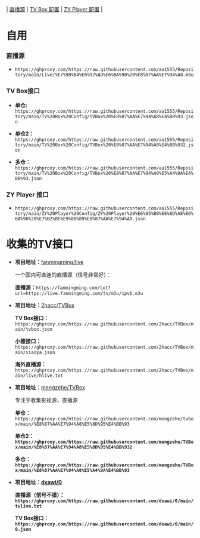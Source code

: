 | [直播源](https://github.com/aa1555/Repository/tree/main/Live) | 
[TV Box 配置](https://github.com/aa1555/Repository/tree/main/TV%20Box%20Config) | 
[ZY Player 配置](https://github.com/aa1555/Repository/tree/main/ZY%20Player%20Config) | 

# 自用

### 直播源

- `https://ghproxy.com/https://raw.githubusercontent.com/aa1555/Repository/main/Live/%E7%9B%B4%E6%92%AD%E6%BA%90%20%E8%87%AA%E7%94%A8.m3u`

### TV Box接口

- <b>单仓:</b>
  `https://ghproxy.com/https://raw.githubusercontent.com/aa1555/Repository/main/TV%20Box%20Config/TVBox%20%E8%87%AA%E7%94%A8%E4%BB%93.json`

- <b>单仓2：</b>
  `https://ghproxy.com/https://raw.githubusercontent.com/aa1555/Repository/main/TV%20Box%20Config/TVBox%20%E8%87%AA%E7%94%A8%E4%BB%932.json`

- <b>多仓：</b>
  `https://ghproxy.com/https://raw.githubusercontent.com/aa1555/Repository/main/TV%20Box%20Config/TVBox%20%E8%87%AA%E7%94%A8%E5%A4%9A%E4%BB%93.json`

### ZY Player 接口

- `https://ghproxy.com/https://raw.githubusercontent.com/aa1555/Repository/main/ZY%20Player%20Config/ZY%20Player%20%E6%95%B0%E6%8D%AE%E6%BA%90%20%E7%B2%BE%E9%80%89%E8%87%AA%E7%94%A8.json`

# 收集的TV接口

- <b>项目地址：</b>[fanmingming/live](https://github.com/fanmingming/live)

  一个国内可直连的直播源（信号非常好）：

  <b>直播源：</b>`https://fanmingming.com/txt?url=https://live.fanmingming.com/tv/m3u/ipv6.m3u`

- <b>项目地址：</b>[2hacc/TVBox](https://github.com/2hacc/TVBox)

  <b>TV Box接口：</b>`https://ghproxy.com/https://raw.githubusercontent.com/2hacc/TVBox/main/tvbox.json`

  <b>小雅接口：</b>`https://ghproxy.com/https://raw.githubusercontent.com/2hacc/TVBox/main/xiaoya.json`

  <b> 海外直播源：</b>`https://ghproxy.com/https://raw.githubusercontent.com/2hacc/TVBox/main/live/hlive.txt`

- <b>项目地址：</b>[mengzehe/TVBox](https://github.com/mengzehe/TVBox)

  专注于收集影视源，直播源

  <b>单仓：</b>`https://ghproxy.com/https://raw.githubusercontent.com/mengzehe/tvbox/main/%E8%87%AA%E7%94%A8%E5%8D%95%E4%BB%93`

  <b>单仓2：<b>`https://ghproxy.com/https://raw.githubusercontent.com/mengzehe/TVBox/main/%E8%87%AA%E7%94%A8%E5%8D%95%E4%BB%932`

  <b>多仓：<b>`https://ghproxy.com/https://raw.githubusercontent.com/mengzehe/TVBox/main/%E8%87%AA%E7%94%A8%E5%A4%9A%E4%BB%93`

- <b>项目地址：</b>[dxawi/0](https://github.com/dxawi/0)

  <b>直播源</b>（信号不错）：`https://ghproxy.com/https://raw.githubusercontent.com/dxawi/0/main/tvlive.txt`

  <b>TV Box接口：</b>`https://ghproxy.com/https://raw.githubusercontent.com/dxawi/0/main/0.json`

  

  


